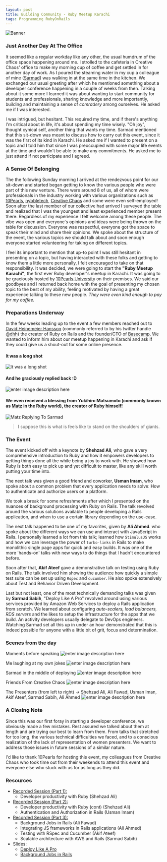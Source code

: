 ```yaml
---
layout: post
title: Building Community - Ruby Meetup Karachi
tags: Programming RubyOnRails 
---
```


![Banner](https://s3-us-west-2.amazonaws.com/elasticbeanstalk-us-west-2-193438877255/personal_blog/ruby_meetup_banner)

### Just Another Day At The Office
It seemed like a regular workday like any other, the usual humdrum of the office space happening around me. I strolled to the cafeteria in Creative Chaos' office to make my morning cup of coffee and get settled in for another day of work. As I poured the steaming water in my cup a colleague of mine ([Sarmad](https://twitter.com/syedsarmadsabih)) was walking in at the same time in the kitchen. We exchanged our usual greeting after which he mentioned something about a developer conference happening in a couple of weeks from then.  Talking about it some more I learned it was about wanting to start community for students and professionals, sharing knowledge and more importantly, building and maintaining a sense of *comradery* among ourselves. He asked me if I was interested. 

I was intrigued, but hesitant. This required my time, and if there's anything I'm critical about in life, it's about spending my time wisely. "Oh joy", thought cynical self, another thing that wants my time. Sarmad mentioned that this sit-down was meant to discuss how to carry out this event, since it was the first of its kind in Karachi. He asked me if I wanted to present on a topic and I told him that since I was preoccupied with some major life events at the time and wouldn't be able to make any commitments. He asked me to just attend if not participate and I agreed. 

### A Sense Of Belonging
The the following Sunday morning I arrived at the rendezvous point for our sit-down and started began getting to know the various people who were part of this new venture. There were around 8 of us, all of whom were professionals in the industry working with various organizations such as [10Pearls](https://10pearls.com/), [nybbletech](https://www.nybbletech.com/), [Creative Chaos](https://creativechaos.co/) and some were even self-employed! Soon after the last member of our collective had arrived I surveyed the table and realized that I was the youngest and least experienced member present there. Regardless of my experience I felt welcome among these people. The vibe was open and everyone's opinions and ideas were being thrown on the table for discussion. Everyone was respectful, everyone got the space to speak their mind and share their opinions. We spoke about the structure of the event, the various topics we should talk about and soon enough everyone started volunteering for taking on different topics. 

I feel its important to mention that up-to point I was still hesitant in presenting on a topic, but having interacted with these folks and getting to know them a little more personally, I felt encouraged to take on that responsibility. It was decided, we were going to start the **"Ruby Meetup Karachi"**, the first ever Ruby developer's meetup in Karachi. It was going to be graciously hosted by [10Pearls University](https://www.facebook.com/10Pearls-University-189837701420316/) on their premises. We said our goodbyes and I returned back home with the goal of presenting my chosen topic to the best of my ability, feeling motivated by having a great experience talking to these new people. *They were even kind enough to pay for my coffee.*

### Preparations Underway
In the few weeks leading up to the event a few members reached out to  [David Heinemeier Hansson](https://dhh.dk/) (commonly referred to by his twitter handle [@dhh](https://twitter.com/dhh)) the creator of Ruby on Rails and the founder/CTO of [Basecamp](https://basecamp.com). We wanted to inform him about our  meetup happening in Karachi and ask if they could give us a shout-out for some online presence.

#### It was a long shot
![It was a long shot](https://s3-us-west-2.amazonaws.com/elasticbeanstalk-us-west-2-193438877255/personal_blog/sarmad_to_dhh.png)

#### And he graciously replied back :D
![enter image description here](https://s3-us-west-2.amazonaws.com/elasticbeanstalk-us-west-2-193438877255/personal_blog/dhh_to_sarmad.png)

#### We even received a blessing from Yukihiro Matsumoto (commonly known as [Matz](https://twitter.com/yukihiro_matz) in the Ruby world), the creator of Ruby himself!

![Matz Replying To Sarmad](https://s3-us-west-2.amazonaws.com/elasticbeanstalk-us-west-2-193438877255/personal_blog/matz_to_sarmad.png)

> I suppose this is what is feels like to stand on the shoulders of giants.

### The Event
The event kicked off with a keynote by **Shehzad Ali**, who gave a very comprehensive introduction to Ruby and how it empowers developers to getting things done all the while being a joy to work with. He showed how Ruby is both easy to pick up and yet difficult to master, like any skill worth putting your time into.

The next talk was given a good friend and coworker, **Usman Imam**, who spoke about a common problem that every application needs to solve: How to authenticate and authorize users on a platform.

We took a break for some refreshments after which I presented on the nuances of background processing with Ruby on Rails. The talk revolved around the various solutions available to people developing a Rails application, and when to use a certain library depending on the use-case. 

The next talk happened to be one of my favorites, given by **Ali Ahmed**.  who spoke about the different ways we can use and interact with JavaScript in Rails. I personally learned a lot from this talk; learned how `StimulusJS` works and how we can leverage the power of `turbo-links` in Rails to make monolithic single page apps for quick and easy builds. It was one of the more 'hands-on' talks with new ways to do things that I hadn't encountered before.

Soon after that, **Akif Ateef** gave a demonstrative talk on testing using Ruby on Rails. The talk involved him showing the audience how quickly a simple test suite can be set up using `Rspec` and `cucumber`. He also spoke extensively about Test and Behavior Driven Development. 

Last but not least, one of the most technically demanding talks was given by **Sarmad Sabih**, "Deploy Like A Pro" revolved around using various services provided by Amazon Web Services to deploy a Rails application from scratch. We learned about configuring _auto-scalers, load balancers, RDS servers_ and the likes to setup the infrastructure for the apps that we build. An activity developers usually delegate to DevOps engineers. Watching Sarmad set all this up in under an hour demonstrated that this is indeed possible for anyone with a little bit of grit, focus and determination. 

### Scenes from the day
Moments before speaking
![enter image description here](https://s3-us-west-2.amazonaws.com/elasticbeanstalk-us-west-2-193438877255/personal_blog/my_talk)

Me laughing at my own jokes
![enter image description here](https://s3-us-west-2.amazonaws.com/elasticbeanstalk-us-west-2-193438877255/personal_blog/me_laugh.jpeg)

Sarmad in the middle of deploying
![enter image description here](https://s3-us-west-2.amazonaws.com/elasticbeanstalk-us-west-2-193438877255/personal_blog/sarmad)

Friends From Creative Chaos
![enter image description here](https://s3-us-west-2.amazonaws.com/elasticbeanstalk-us-west-2-193438877255/personal_blog/cc_at_10p.jpg) 

The Presenters (from left to right) -> Shehzad Ali, Ali Fawad, Usman Iman, Akif Ateef, Sarmad Sabih, Ali Ahmed
![enter image description here](https://s3-us-west-2.amazonaws.com/elasticbeanstalk-us-west-2-193438877255/personal_blog/presenters)

### A Closing Note
Since this was our first foray in starting a developer conference, we obviously made a few mistakes. Rest assured we talked about them at length and are trying our best to learn from them. From talks that stretched for too long, the various technical difficulties we faced, and to a conscious realization of the lack of representation of women presenters. We want to address those issues in future sessions of a similar nature. 

I'd like to thank 10Pearls for hosting this event, my colleagues from Creative Chaos who took time out from their weekends to attend this event and everyone else who stuck with us for as long as they did. 

### Resources
 - [Recorded Session (Part 1):](https://www.facebook.com/rubypakistan/videos/935298636858005/)
	 - Developer productivity with Ruby (Shehzad Ali)
 - [Recorded Session (Part 2):](https://www.facebook.com/rubypakistan/videos/397249844153519/)
	 - Developer productivity with Ruby (cont) (Shehzad Ali)
	 - Authentication and Authorization in Rails (Usman Imam)
 - [Recorded Session (Part 3):](https://www.facebook.com/rubypakistan/videos/2151945678449940/)
	 - Background Jobs in Rails (Ali Fawad)
	 - Integrating JS frameworks in Rails applications (Ali Ahmed)
	 - Testing with RSpec and Cucumber (Akif Ateef)
	 - Scalable architecture with AWS and Rails (Sarmad Sabih)
 - Slides:
	 - [Deploy Like A Pro](https://slides.com/sarmadsabih/ruby-meetup-dlp)
	 - [Background Jobs in Rails](https://docs.google.com/presentation/d/1-BNbyHAr3Y4pkFH_w7ScDdKB2ucJExyNZq8mxGDO9Uo/edit?usp=sharing)

 


